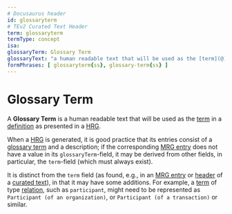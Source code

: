 ```yaml
---
# Docusaurus header
id: glossaryterm
# TEv2 Curated Text Header
term: glossaryterm
termType: concept
isa: 
glossaryTerm: Glossary Term
glossaryText: "a human readable text that will be used as the [term](@) in a [definition](@) as presented in a [HRG](@)."
formPhrases: [ glossaryterm{ss}, glossary-term{ss} ]
---
```


# Glossary Term

A **Glossary Term** is a human readable text that will be used as the [term](@) in a [definition](@) as presented in a [HRG](@).

When a [HRG](@) is generated, it is good practice that its entries consist of a [glossary term](@) and a description; if the corresponding [MRG entry](@) does not have a value in its `glossaryTerm`-field, it may be derived from other fields, in particular, the `term`-field (which must always exist).

It is distinct from the `term` field (as found, e.g., in an [MRG entry](@) or [header](@) of a [curated text](@)), in that it may have some additions. For example, a [term](@) of type [relation](@), such as `participant`, might need to be represented as `Participant (of an organization)`, or `Participant (of a transaction)` or similar.

